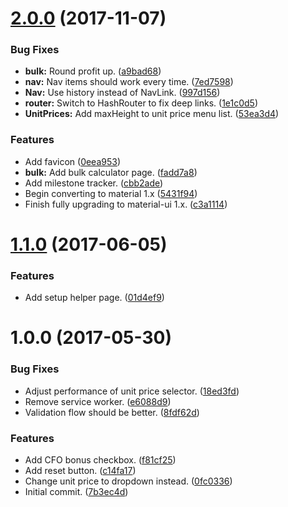 <a name="2.0.0"></a>
# [2.0.0](https://github.com/NiXXeD/dinnertime/compare/v1.1.0...v2.0.0) (2017-11-07)


### Bug Fixes

* **bulk:** Round profit up. ([a9bad68](https://github.com/NiXXeD/dinnertime/commit/a9bad68))
* **nav:** Nav items should work every time. ([7ed7598](https://github.com/NiXXeD/dinnertime/commit/7ed7598))
* **Nav:** Use history instead of NavLink. ([997d156](https://github.com/NiXXeD/dinnertime/commit/997d156))
* **router:** Switch to HashRouter to fix deep links. ([1e1c0d5](https://github.com/NiXXeD/dinnertime/commit/1e1c0d5))
* **UnitPrices:** Add maxHeight to unit price menu list. ([53ea3d4](https://github.com/NiXXeD/dinnertime/commit/53ea3d4))


### Features

* Add favicon ([0eea953](https://github.com/NiXXeD/dinnertime/commit/0eea953))
* **bulk:** Add bulk calculator page. ([fadd7a8](https://github.com/NiXXeD/dinnertime/commit/fadd7a8))
* Add milestone tracker. ([cbb2ade](https://github.com/NiXXeD/dinnertime/commit/cbb2ade))
* Begin converting to material 1.x ([5431f94](https://github.com/NiXXeD/dinnertime/commit/5431f94))
* Finish fully upgrading to material-ui 1.x. ([c3a1114](https://github.com/NiXXeD/dinnertime/commit/c3a1114))



<a name="1.1.0"></a>
# [1.1.0](https://github.com/NiXXeD/dinnertime/compare/v1.0.0...v1.1.0) (2017-06-05)


### Features

* Add setup helper page. ([01d4ef9](https://github.com/NiXXeD/dinnertime/commit/01d4ef9))



<a name="1.0.0"></a>
# 1.0.0 (2017-05-30)


### Bug Fixes

* Adjust performance of unit price selector. ([18ed3fd](https://github.com/NiXXeD/dinnertime/commit/18ed3fd))
* Remove service worker. ([e6088d9](https://github.com/NiXXeD/dinnertime/commit/e6088d9))
* Validation flow should be better. ([8fdf62d](https://github.com/NiXXeD/dinnertime/commit/8fdf62d))


### Features

* Add CFO bonus checkbox. ([f81cf25](https://github.com/NiXXeD/dinnertime/commit/f81cf25))
* Add reset button. ([c14fa17](https://github.com/NiXXeD/dinnertime/commit/c14fa17))
* Change unit price to dropdown instead. ([0fc0336](https://github.com/NiXXeD/dinnertime/commit/0fc0336))
* Initial commit. ([7b3ec4d](https://github.com/NiXXeD/dinnertime/commit/7b3ec4d))



